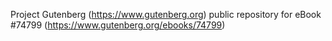 Project Gutenberg (https://www.gutenberg.org) public repository for
eBook #74799 (https://www.gutenberg.org/ebooks/74799)
